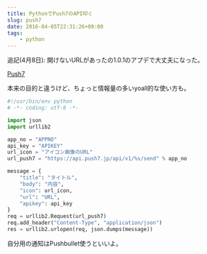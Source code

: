 ```yaml
---
title: PythonでPush7のAPI叩く
slug: push7
date: 2016-04-05T22:31:26+09:00
tags:
    - python
---
```

<!--more-->

追記(4月8日): 開けないURLがあったの1.0.1のアプデで大丈夫になった。

[Push7](https://push7.jp/)

本来の目的と違うけど、ちょっと情報量の多いyoall的な使い方も。

```python
#!/usr/bin/env python
# -*- coding: utf-8 -*-

import json
import urllib2

app_no = "APPNO"
api_key = "APIKEY"
url_icon = "アイコン画像のURL"
url_push7 = "https://api.push7.jp/api/v1/%s/send" % app_no

message = {
    "title": "タイトル",
    "body": "内容",
    "icon": url_icon,
    "url": "URL",
    "apikey": api_key
}
req = urllib2.Request(url_push7)
req.add_header("Content-Type", "application/json")
res = urllib2.urlopen(req, json.dumps(message))
```

自分用の通知はPushbullet使うといいよ。
